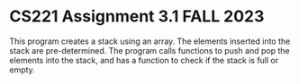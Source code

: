 # CS221 Assignment 3.1 FALL 2023 
This program creates a stack using an array. The elements inserted into the stack are pre-determined. The program calls functions to push and pop the elements into the stack, and has a function to check if the stack is full or empty.
